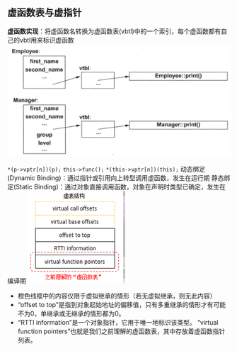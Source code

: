 ## 虚函数表与虚指针
**虚函数实现**：将虚函数名转换为虚函数表(vbtl)中的一个索引，每个虚函数都有自己的vbtl用来标识虚函数
![20190903104536.png](https://raw.githubusercontent.com/itisl/Pic_Bed/master/img/20190903104536.png)

`*(p->vptr[n])(p);`
`this->func();`
`*(this->vptr[n])(this);`
动态绑定(Dynamic Binding)：通过指针或引用向上转型调用虚函数，发生在运行期
静态绑定(Static Binding)：通过对象直接调用函数，对象在声明时类型已确定，发生在编译期
![20190903104551.png](https://raw.githubusercontent.com/itisl/Pic_Bed/master/img/20190903104551.png)
- 橙色线框中的内容仅限于虚拟继承的情形（若无虚拟继承，则无此内容）
- “offset to top”是指到对象起始地址的偏移值，只有多重继承的情形才有可能不为0，单继承或无继承的情形都为0。
- “RTTI information”是一个对象指针，它用于唯一地标识该类型。
“virtual function pointers”也就是我们之前理解的虚函数表，其中存放着虚函数指针列表。